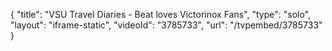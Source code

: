 {
    "title": "VSU Travel Diaries - Beat loves Victorinox Fans",
    "type": "solo",
    "layout": "iframe-static",
    "videoId": "3785733",
    "url": "\/tvpembed\/3785733"
}